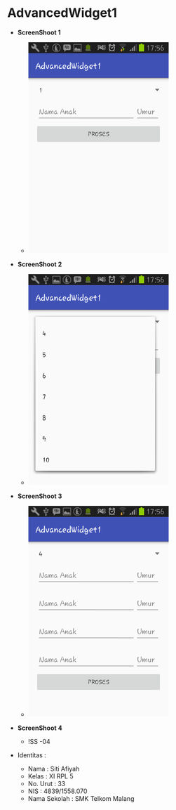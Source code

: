 # AdvancedWidget1

* **ScreenShoot 1**
  * ![SS - 01](https://github.com/sitiafiyah/AdvancedWidget1/blob/master/SS%20-%2001.png)

* **ScreenShoot 2**
  * ![SS - 02](https://github.com/sitiafiyah/AdvancedWidget1/blob/master/SS%20-%2002.png)

* **ScreenShoot 3**
  * ![SS - 03](https://github.com/sitiafiyah/AdvancedWidget1/blob/master/SS%20-%2003.png)

* **ScreenShoot 4**
  * !SS -04[](https://github.com/sitiafiyah/AdvancedWidget1/blob/master/SS%20-%2004.png)

* Identitas : 
    * Nama : Siti Afiyah 
    * Kelas : XI RPL 5 
    * No. Urut : 33 
    * NIS : 4839/1558.070 
    * Nama Sekolah : SMK Telkom Malang
